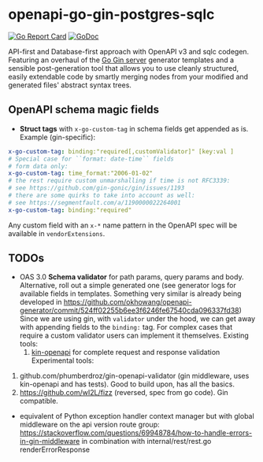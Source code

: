 
# openapi-go-gin-postgres-sqlc

[![Go Report Card](https://goreportcard.com/badge/github.com/danicc097/openapi-go-gin-postgres-sqlc)](https://goreportcard.com/report/github.com/danicc097/openapi-go-gin-postgres-sqlc)
[![GoDoc](https://pkg.go.dev/badge/github.com/danicc097/openapi-go-gin-postgres-sqlc)](https://pkg.go.dev/github.com/danicc097/openapi-go-gin-postgres-sqlc)

API-first and Database-first approach with OpenAPI v3 and sqlc codegen.
Featuring an overhaul of the [Go Gin
server](https://github.com/OpenAPITools/openapi-generator/blob/master/docs/generators/go-gin-server.md)
generator templates and a sensible post-generation tool that allows you to use cleanly
structured, easily extendable code by smartly merging nodes
from your modified and generated files' abstract syntax trees.


## OpenAPI schema magic fields

- **Struct tags** with `x-go-custom-tag` in schema fields get appended as is. Example (gin-specific):
```YAML
x-go-custom-tag: binding:"required[,customValidator]" [key:val ]
# Special case for ``format: date-time`` fields
# form data only:
x-go-custom-tag: time_format:"2006-01-02"
# the rest require custom unmarshalling if time is not RFC3339:
# see https://github.com/gin-gonic/gin/issues/1193
# there are some quirks to take into account as well:
# see https://segmentfault.com/a/1190000022264001
x-go-custom-tag: binding:"required"
```

Any custom field with an `x-*` name pattern in the OpenAPI spec will be available in
`vendorExtensions`.

## TODOs

 - OAS 3.0 **Schema validator** for path params, query params and body. Alternative,
   roll out a simple generated one (see generator logs for available fields in
   templates. Something very similar is already being developed in
   https://github.com/okhowang/openapi-generator/commit/524ff02255b6ee3f6246fe67540cda096337fd38)
   Since we are using gin, with ``validator`` under the hood, we can get away
   with appending fields to the `binding:` tag. For complex cases that require a
   custom validator users can implement it themselves.
  Existing tools:
   1. [kin-openapi](https://github.com/getkin/kin-openapi) for complete request
      and response validation
  Experimental tools:
  1. github.com/phumberdroz/gin-openapi-validator (gin middleware, uses
     kin-openapi and has tests). Good to build upon, has all the basics.
  2. https://github.com/wI2L/fizz (reversed, spec from go code). Gin compatible.

- equivalent of Python exception handler context manager but with global
  middleware on the api version route group:
		https://stackoverflow.com/questions/69948784/how-to-handle-errors-in-gin-middleware
    in combination with internal/rest/rest.go renderErrorResponse

